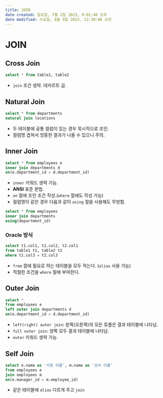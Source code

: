 ```yaml
---
title: JOIN
date created: 일요일, 7월 2일 2023, 9:01:40 오후
date modified: 수요일, 8월 9일 2023, 12:30:08 오전
---
```

# JOIN

## Cross Join
```sql
select * from table1, table2
```

- `join` 조건 생략. 데카르트 곱.

## Natural Join
```sql
select * from departments
natural join locations
```

- 두 테이블에 공통 컬럼이 있는 경우 묵시적으로 조인.
- 컬럼명 겹쳐서 엉뚱한 결과가 나올 수 있으니 주의.

## Inner Join
```sql
select * from employees e
inner join departments d
on(e.department_id = d.department_id)
```

- `inner` 키워드 생략 가능.
- **ANSI** 표준 문법.
- `on` 절에 조인 조건 작성.(`where` 절에도 작성 가능)
- 컬럼명이 같은 경우 다음과 같이 `using` 절을 사용해도 무방함.
```sql
select * from employees
inner join departments
using(department_id)
```

### Oracle 방식
```sql
select t1.col1, t1.col2, t2.col1
from table1 t1, table2 t2
where t1.col3 = t2.col3
```

- `from` 절에 필요로 하는 테이블을 모두 적는다. (`alias` 사용 가능)
- 적절한 조건을 `where` 절에 부여한다. 

## Outer Join
```sql
select *
from employees e
left outer join departments d
on(e.department_id = d.department_id)
```

- `left(right) outer join`: 왼쪽(오른쪽)의 모든 튜플은 결과 테이블에 나타남.
- `full outer join`: 양쪽 모두 결과 테이블에 나타남.
- `outer` 키워드 생략 가능.

## Self Join
```sql
select e.name as '사원 이름', m.name as '상사 이름'
from employees e
join employees m
on(e.manager_id = m.employee_id)
```

- 같은 테이블에 `alias` 다르게 주고 `join`
